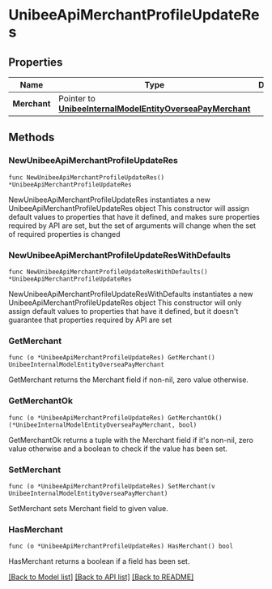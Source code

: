 # UnibeeApiMerchantProfileUpdateRes

## Properties

Name | Type | Description | Notes
------------ | ------------- | ------------- | -------------
**Merchant** | Pointer to [**UnibeeInternalModelEntityOverseaPayMerchant**](UnibeeInternalModelEntityOverseaPayMerchant.md) |  | [optional] 

## Methods

### NewUnibeeApiMerchantProfileUpdateRes

`func NewUnibeeApiMerchantProfileUpdateRes() *UnibeeApiMerchantProfileUpdateRes`

NewUnibeeApiMerchantProfileUpdateRes instantiates a new UnibeeApiMerchantProfileUpdateRes object
This constructor will assign default values to properties that have it defined,
and makes sure properties required by API are set, but the set of arguments
will change when the set of required properties is changed

### NewUnibeeApiMerchantProfileUpdateResWithDefaults

`func NewUnibeeApiMerchantProfileUpdateResWithDefaults() *UnibeeApiMerchantProfileUpdateRes`

NewUnibeeApiMerchantProfileUpdateResWithDefaults instantiates a new UnibeeApiMerchantProfileUpdateRes object
This constructor will only assign default values to properties that have it defined,
but it doesn't guarantee that properties required by API are set

### GetMerchant

`func (o *UnibeeApiMerchantProfileUpdateRes) GetMerchant() UnibeeInternalModelEntityOverseaPayMerchant`

GetMerchant returns the Merchant field if non-nil, zero value otherwise.

### GetMerchantOk

`func (o *UnibeeApiMerchantProfileUpdateRes) GetMerchantOk() (*UnibeeInternalModelEntityOverseaPayMerchant, bool)`

GetMerchantOk returns a tuple with the Merchant field if it's non-nil, zero value otherwise
and a boolean to check if the value has been set.

### SetMerchant

`func (o *UnibeeApiMerchantProfileUpdateRes) SetMerchant(v UnibeeInternalModelEntityOverseaPayMerchant)`

SetMerchant sets Merchant field to given value.

### HasMerchant

`func (o *UnibeeApiMerchantProfileUpdateRes) HasMerchant() bool`

HasMerchant returns a boolean if a field has been set.


[[Back to Model list]](../README.md#documentation-for-models) [[Back to API list]](../README.md#documentation-for-api-endpoints) [[Back to README]](../README.md)



